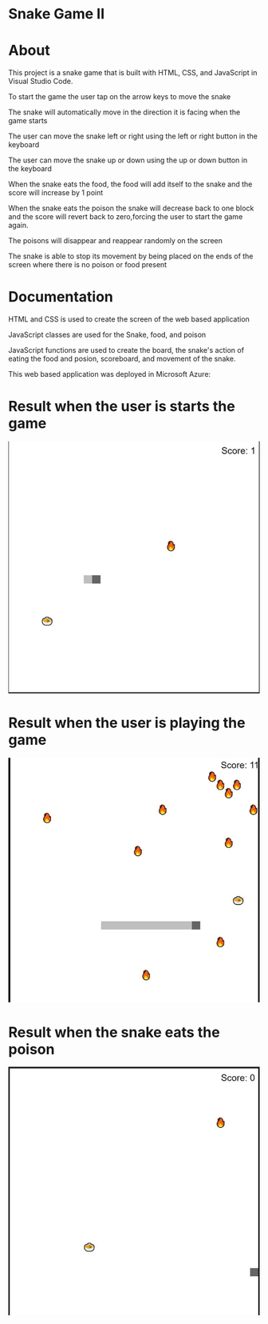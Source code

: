 # Snake Game II

# About

This project is a snake game that is built with HTML, CSS, and JavaScript in Visual Studio Code.

To start the game the user tap on the arrow keys to move the snake

The snake will automatically move in the direction it is facing when the game starts

The user can move the snake left or right using the left or right button in the keyboard

The user can move the snake up or down using the up or down button in the keyboard

When the snake eats the food, the food will add itself to the snake and the score will increase by 1 point

When the snake eats the poison the snake will decrease back to one block and the score will revert back to zero,forcing the user to start the game again.
                       
The poisons will disappear and reappear randomly on the screen

The snake is able to stop its movement by being placed on the ends of the screen                     where there is no poison or food present

# Documentation

HTML and CSS is used to create the screen of the web based application

JavaScript classes are used for the Snake, food, and poison

JavaScript functions are used to create the board, the snake's action of eating the food and posion, scoreboard, and movement of the snake.

This web based application was deployed in Microsoft Azure: 


# Result when the user is starts the game
![](images/snakeIIThumbnail.jpg)
# Result when the user is playing the game
![](images/snakeIIplaying.jpg)
# Result when the snake eats the poison
![](images/snakeIIpoison.jpg)

 
